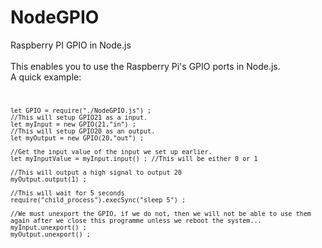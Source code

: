# NodeGPIO
Raspberry PI GPIO in Node.js
<br><br>
This enables you to use the Raspberry Pi's GPIO ports in Node.js.
<br>
A quick example:<br>
<code>
	
	let GPIO = require("./NodeGPIO.js") ;
	//This will setup GPIO21 as a input.
	let myInput = new GPIO(21,"in") ;
	//This will setup GPIO20 as an output.
	let myOutput = new GPIO(20,"out") ;

	//Get the input value of the input we set up earlier.
	let myInputValue = myInput.input() ; //This will be either 0 or 1

	//This will output a high signal to output 20
	myOutput.output(1) ;

	//This will wait for 5 seconds
	require("child_process").execSync("sleep 5") ;

	//We must unexport the GPIO, if we do not, then we will not be able to use them again after we close this programme unless we reboot the system...
	myInput.unexport() ;
	myOutput.unexport() ;
</code>
<!--
<br>I have tried to add all of the fetured however it is not yet done yet. Here is what I have so far:
<br>
<ul>
<h3>Stuff that I have added for handy usage</h3>
<li>GPIO.when(channel,input,function to do) - This will wait for the specified chanel to be either high or low (as specified by the second argument) & then call the specified function with an argument given which is the value that the inout now is.</li>
<li>GPIO.onchange(channel,function to do,wether to repeat when changed again) - This will call the funtion specified whenever the chanel changes input.</li>
<h3>Standard:</h3>
<li>GPIO.setmode(mode) - Can be GPIO.BOARD or GPIO.BCM - Sets the pin numbering system - Read more <a href="https://sourceforge.net/p/raspberry-gpio-python/wiki/BasicUsage/">here</a></li>
<li>GPIO.getmode() - Coming soon</li>
<li>GPIO.setwarnngs()</li>
<li>GPIO.setup(channel,GPIO.IN/GPIO.OUT) - Sets up the specified chanel as an input or an output - Read more <a href="https://sourceforge.net/p/raspberry-gpio-python/wiki/BasicUsage/">here</a></li>
<li>GPIO.input(channel) - Returns 1 (of input it high) or 0 (if input is low) - Read more <a href="https://sourceforge.net/p/raspberry-gpio-python/wiki/BasicUsage/">here</a></li>
<li>GPIO.cleanup() - Coming soon</li>
<li>Board infomation - Coming soon</li>
</ul>
-->